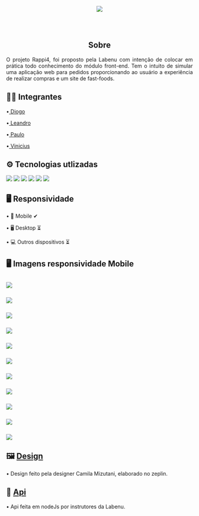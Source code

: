 <p align="center">
  <img ="center" src="https://i.imgur.com/eDT4NvW.png">
<p/>
<br></br>
<h2 align="center">Sobre</h2>
<p align="justify">O projeto Rappi4, foi proposto pela Labenu com intenção de colocar em prática todo conhecimento do módulo front-end. Tem o intuito de simular uma aplicação web para pedidos proporcionando ao usuário a experiência de realizar compras e um site de fast-foods.</p>

<h2>👨‍💻 Integrantes</h2>
<p>•<a href="https://github.com/DiogoB0mfim"> Diogo</a></p> 
<p>•<a href="https://github.com/Leandro-P"> Leandro</a></p>
<p>•<a href="https://github.com/PauloJunior10"> Paulo</a></p>
<p>•<a href="https://github.com/viniciusmarinho22"> Vinicius</a></p>

<h2>⚙ Tecnologias utlizadas</h2>
<img src="https://img.shields.io/badge/React-20232A?style=for-the-badge&logo=react&logoColor=61DAFB"/>
<img src="https://img.shields.io/badge/Material--UI-0081CB?style=for-the-badge&logo=material-ui&logoColor=white"/>
<img src="https://i.imgur.com/HZ4sIcH.png"/>
<img src="https://img.shields.io/badge/React_Router-CA4245?style=for-the-badge&logo=react-router&logoColor=white"/>
<img src="https://img.shields.io/badge/styled--components-DB7093?style=for-the-badge&logo=styledcomponents&logoColor=white"/>
<img src="https://i.imgur.com/tbWvxRj.png"/>

<h2>🖥 Responsividade</h2>
<p>• 📱 Mobile ✔</p>
<p>• 🖥 Desktop ⏳</p>
<p>• 💻 Outros dispositivos ⏳</p>

<h2>🖥 Imagens responsividade Mobile<h2>
<img src="https://i.imgur.com/niseBad.png"/>
<br></br>
<img src="https://i.imgur.com/p6wlUyH.png"/>
<br></br>
<img src="https://i.imgur.com/F8c0oXk.png"/>
<br></br>
<img src="https://i.imgur.com/HALm9vs.png"/>
<br></br>
<img src="https://i.imgur.com/OwMMoii.png"/>
<br></br>
<img src="https://i.imgur.com/Nhdy5Nb.png"/>
<br></br>
<img src="https://i.imgur.com/IKeBT6q.png"/>
<br></br>
<img src="https://i.imgur.com/iGpuktN.png"/>
<br></br>
<img src="https://i.imgur.com/ScCEAhB.png"/>
<br></br>
<img src="https://i.imgur.com/fGJVRMX.png"/>
<br></br>
<img src="https://i.imgur.com/76rQNRy.png"/>

<h2>🖼 <a href="https://app.zeplin.io/project/5dd5ae92669af1bc817c8359/flow/620a92ee1e45cba61eac5bce">Design</a></h2>
<p>• Design feito pela designer Camila Mizutani, elaborado no zeplin.</p>

<h2>🔗 <a href="https://documenter.getpostman.com/view/7549981/SWTEdGtT">Api</a></h2>
<p>• Api feita em nodeJs por instrutores da Labenu.</p>
